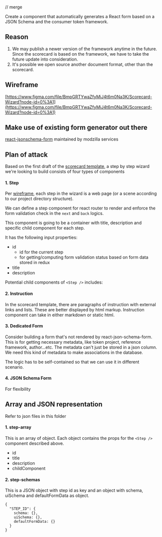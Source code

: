 // merge

Create a component that automatically generates a React form based on a JSON Schema and the consumer token framework.

## Reason

1.  We may publish a newer version of the framework anytime in the future. Since the scorecard is based on the framework, we have to take the future update into consideration.
2.  It's possible we open source another document format, other than the scorecard.

## Wireframe

[https://www.figma.com/file/BmpGRTYwaZfyMiJ4t6m0Na3K/Scorecard-Wizard?node-id=0%3A1](https://www.figma.com/file/BmpGRTYwaZfyMiJ4t6m0Na3K/Scorecard-Wizard?node-id=0%3A1)

## Make use of existing form generator out there

[react-jsonschema-form](https://github.com/mozilla-services/react-jsonschema-form) maintained by modzilla services

## Plan of attack

Based on the first draft of the [scorecard template](https://docs.google.com/document/d/1dWA3_FJuiGd2QsrXS9Wuv4iF7NziMurseJ9nt4N5PR8/edit#), a step by step wizard we're looking to build consists of four types of components

#### 1. Step

Per [wireframe](https://www.figma.com/file/BmpGRTYwaZfyMiJ4t6m0Na3K/Scorecard-Wizard?node-id=0%3A1), each step in the wizard is a web page (or a scene according to our project directory structure).

We can define a step component for react router to render and enforce the form validation check in the `next` and `back` logics.

This component is going to be a container with title, description and specific child component for each step.

It has the following input properties:

- id
  - id for the current step
  - for getting/computing form validation status based on form data stored in redux
- title
- description

Potential child components of `<Step />` includes:

#### 2. Instruction

In the scorecard template, there are paragraphs of instruction with external links and lists. These are better displayed by html markup. Instruction component can take in either markdown or static html.

#### 3. Dedicated Form

Consider building a form that's not rendered by react-json-schema-form. This is for getting necessary metadata, like token project, reference framework, author...etc. The metadata can't just be stored in a json column. We need this kind of metadata to make associations in the database.

The logic has to be self-contained so that we can use it in different scenario.

#### 4. JSON Schema Form

For flexibility

## Array and JSON representation

Refer to json files in this folder

#### 1.  step-array

This is an array of object. Each object contains the props for the `<Step />` component described above.

- id
- title
- description
- childComponent

#### 2. step-schemas

This is a JSON object with step id as key and an object with schema, uiSchema and defaultFormData as object.

```
{
  "STEP_ID": {
    schema: {},
    uiSchema: {},
    defaultFormData: {}
  }
}
```
